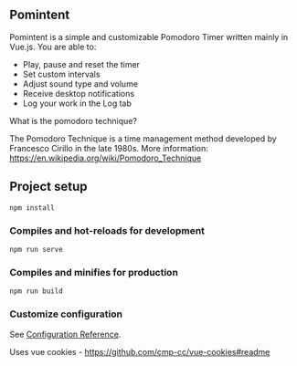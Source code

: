 ## Pomintent

 Pomintent is a simple and customizable Pomodoro Timer written mainly in Vue.js. You are able to:

- Play, pause and reset the timer
- Set custom intervals
- Adjust sound type and volume
- Receive desktop notifications
- Log your work in the Log tab 

What is the pomodoro technique?

The Pomodoro Technique is a time management method developed by Francesco Cirillo in the late 1980s. More information: https://en.wikipedia.org/wiki/Pomodoro_Technique

## Project setup
```
npm install
```

### Compiles and hot-reloads for development
```
npm run serve
```

### Compiles and minifies for production
```
npm run build
```

### Customize configuration
See [Configuration Reference](https://cli.vuejs.org/config/).

Uses vue cookies - https://github.com/cmp-cc/vue-cookies#readme
